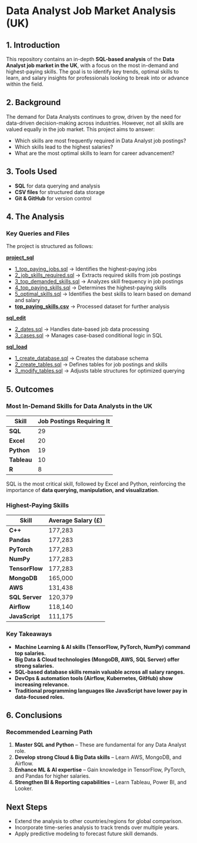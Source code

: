# Data Analyst Job Market Analysis (UK)

## 1. Introduction
This repository contains an in-depth **SQL-based analysis** of the **Data Analyst job market in the UK**, with a focus on the most in-demand and highest-paying skills. The goal is to identify key trends, optimal skills to learn, and salary insights for professionals looking to break into or advance within the field.

## 2. Background
The demand for Data Analysts continues to grow, driven by the need for data-driven decision-making across industries. However, not all skills are valued equally in the job market. This project aims to answer:
- Which skills are most frequently required in Data Analyst job postings?
- Which skills lead to the highest salaries?
- What are the most optimal skills to learn for career advancement?

## 3. Tools Used
- **SQL** for data querying and analysis
- **CSV files** for structured data storage
- **Git & GitHub** for version control

## 4. The Analysis

### Key Queries and Files

The project is structured as follows:

**[project_sql](project_sql/)**
- [1_top_paying_jobs.sql](project_sql/1_top_paying_jobs.sql) → Identifies the highest-paying jobs
- [2_job_skills_required.sql](project_sql/2_job_skills_required.sql) → Extracts required skills from job postings
- [3_top_demanded_skills.sql](project_sql/3_top_demanded_skills.sql) → Analyzes skill frequency in job postings
- [4_top_paying_skills.sql](project_sql/4_top_paying_skills.sql) → Determines the highest-paying skills
- [5_optimal_skills.sql](project_sql/5_optimal_skills.sql) → Identifies the best skills to learn based on demand and salary
- **[top_paying_skills.csv](project_sql/top%20paying%20skills.csv)** → Processed dataset for further analysis

**[sql_edit](sql_edit/)**
- [2_dates.sql](sql_edit/2_dates.sql) → Handles date-based job data processing
- [3_cases.sql](sql_edit/3_cases.sql) → Manages case-based conditional logic in SQL

**[sql_load](sql_load/)**
- [1_create_database.sql](sql_load/1_create_database.sql) → Creates the database schema
- [2_create_tables.sql](sql_load/2_create_tables.sql) → Defines tables for job postings and skills
- [3_modify_tables.sql](sql_load/3_modify_tables.sql) → Adjusts table structures for optimized querying

## 5. Outcomes

### Most In-Demand Skills for Data Analysts in the UK

| Skill   | Job Postings Requiring It |
|---------|---------------------------|
| **SQL**    | 29 |
| **Excel**  | 20 |
| **Python** | 19 |
| **Tableau** | 10 |
| **R**      | 8 |

SQL is the most critical skill, followed by Excel and Python, reinforcing the importance of **data querying, manipulation, and visualization**.

### Highest-Paying Skills

| Skill | Average Salary (£) |
|--------|------------------|
| **C++** | 177,283 |
| **Pandas** | 177,283 |
| **PyTorch** | 177,283 |
| **NumPy** | 177,283 |
| **TensorFlow** | 177,283 |
| **MongoDB** | 165,000 |
| **AWS** | 131,438 |
| **SQL Server** | 120,379 |
| **Airflow** | 118,140 |
| **JavaScript** | 111,175 |

### Key Takeaways
- **Machine Learning & AI skills (TensorFlow, PyTorch, NumPy) command top salaries.**
- **Big Data & Cloud technologies (MongoDB, AWS, SQL Server) offer strong salaries.**
- **SQL-based database skills remain valuable across all salary ranges.**
- **DevOps & automation tools (Airflow, Kubernetes, GitHub) show increasing relevance.**
- **Traditional programming languages like JavaScript have lower pay in data-focused roles.**

## 6. Conclusions

### Recommended Learning Path
1. **Master SQL and Python** – These are fundamental for any Data Analyst role.
2. **Develop strong Cloud & Big Data skills** – Learn AWS, MongoDB, and Airflow.
3. **Enhance ML & AI expertise** – Gain knowledge in TensorFlow, PyTorch, and Pandas for higher salaries.
4. **Strengthen BI & Reporting capabilities** – Learn Tableau, Power BI, and Looker.

## Next Steps
- Extend the analysis to other countries/regions for global comparison.
- Incorporate time-series analysis to track trends over multiple years.
- Apply predictive modeling to forecast future skill demands.



